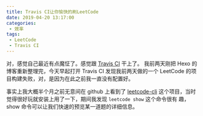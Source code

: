```yaml
---
title: Travis CI让你愉快的刷LeetCode
date: 2019-04-20 13:17:00
categories:
 - 效率
tags:
 - LeetCode
 - Travis CI
---
```


对，感觉自己最近有点魔怔了。感觉跟 [Travis CI](https://travis-ci.org/) 干上了。
我前两天刚把 Hexo 的博客重新整理完，今天早起打开 Travis CI 发现我前两天做的一个 LeetCode 的项目构建失败，对，是因为在此之前我一直没有配置好。

事实上我大概半个月之前无意间在 github 上看到了 [leetcode-cli](https://github.com/skygragon/leetcode-cli) 这个项目，当时觉得很好玩就安装上用了一下，期间我发现 `leetcode show` 这个命令很有 趣，show 命令可以让我们快速的预览某一道题的详细信息。